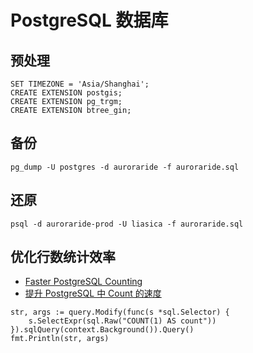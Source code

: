 # PostgreSQL 数据库

## 预处理

```postgresql
SET TIMEZONE = 'Asia/Shanghai';
CREATE EXTENSION postgis;
CREATE EXTENSION pg_trgm;
CREATE EXTENSION btree_gin;
```

## 备份

```postgresql
pg_dump -U postgres -d auroraride -f auroraride.sql
```

## 还原

```postgresql
psql -d auroraride-prod -U liasica -f auroraride.sql
```

## 优化行数统计效率

- [Faster PostgreSQL Counting](https://dzone.com/articles/faster-postgresql-counting)
- [提升 PostgreSQL 中 Count 的速度](https://www.oschina.net/translate/faster-postgresql-counting)

```
str, args := query.Modify(func(s *sql.Selector) {
    s.SelectExpr(sql.Raw("COUNT(1) AS count"))
}).sqlQuery(context.Background()).Query()
fmt.Println(str, args)
```